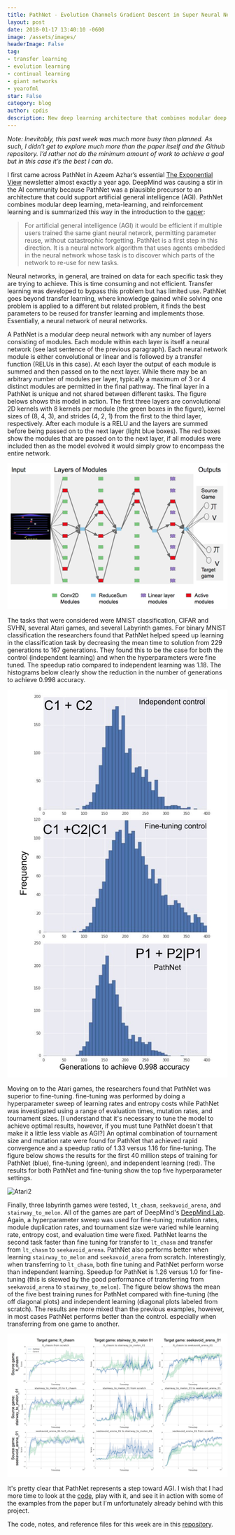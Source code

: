 ```yaml
---
title: PathNet - Evolution Channels Gradient Descent in Super Neural Networks
layout: post
date: 2018-01-17 13:40:10 -0600
image: /assets/images/
headerImage: False
tag:
- transfer learning
- evolution learning
- continual learning
- giant networks 
- yearofml
star: False
category: blog
author: cpdis
description: New deep learning architecture that combines modular deep learning, meta-learning, and reinforcement learning.
---
```


*Note: Inevitably, this past week was much more busy than planned. As such, I didn’t get to explore much more than the paper itself and the Github repository. I’d rather not do the minimum amount of work to achieve a goal but in this case it’s the best I can do.*

I first came across PathNet in Azeem Azhar’s essential [The Exponential View](https://www.getrevue.co/profile/azeem?utm_campaign=Issue&utm_content=forwarded&utm_medium=email&utm_source=Azeem+Azhar%3A+The+Exponential+View) newsletter almost exactly a year ago. DeepMind was causing a stir in the AI community because PathNet was a plausible precursor to an architecture that could support artificial general intelligence (AGI). PathNet combines modular deep learning, meta-learning, and reinforcement learning and is summarized this way in the introduction to the [paper](https://arxiv.org/abs/1701.08734):
> For artificial general intelligence (AGI) it would be efficient if multiple users trained the same giant neural network, permitting parameter reuse, without catastrophic forgetting. PathNet is a first step in this direction. It is a neural network algorithm that uses agents embedded in the neural network whose task is to discover which parts of the network to re-use for new tasks.  

Neural networks, in general, are trained on data for each specific task they are trying to achieve. This is time consuming and not efficient. Transfer learning was developed to bypass this problem but has limited use. PathNet goes beyond transfer learning, where knowledge gained while solving one problem is applied to a different but related problem, it finds the best parameters to be reused for transfer learning and implements those. Essentially, a neural network of neural networks. 

A PathNet is a modular deep neural network with any number of layers consisting of modules. Each module within each layer is itself a neural network (see last sentence of the previous paragraph). Each neural network module is either convolutional or linear and is followed by a transfer function (RELUs in this case). At each layer the output of each module is summed and then passed on to the next layer. While there may be an arbitrary number of modules per layer, typically a maximum of 3 or 4 distinct modules are permitted in the final pathway. The final layer in a PathNet is unique and not shared between different tasks. The figure belows shows this model in action. The first three layers are convolutional 2D kernels with 8 kernels per module (the green boxes in the figure), kernel sizes of (8, 4, 3), and strides (4, 2, 1) from the first to the third layer, respectively. After each module is a RELU and the layers are summed before being passed on to the next layer (light blue boxes). The red boxes show the modules that are passed on to the next layer, if all modules were included then as the model evolved it would simply grow to encompass the entire network.

![Atari](/assets/images/16-01-18/atari.jpeg)

The tasks that were considered were MNIST classification, CIFAR and SVHN, several Atari games, and several Labyrinth games. For binary MNIST classification the researchers found that PathNet helped speed up learning in the classification task by decreasing the mean time to solution from 229 generations to 167 generations. They found this to be the case for both the control (independent learning) and when the hyperparameters were fine tuned. The speedup ratio compared to independent learning was 1.18. The histograms below clearly show the reduction in the number of generations to achieve 0.998 accuracy. 

![MNIST](/assets/images/16-01-18/MNIST.jpeg)

Moving on to the Atari games, the researchers found that PathNet was superior to fine-tuning. fine-tuning was performed by doing a hyperparameter sweep of learning rates and entropy costs while PathNet was investigated using a range of evaluation times, mutation rates, and tournament sizes. [I understand that it's necessary to tune the model to achieve optimal results, however, if you must tune PathNet doesn't that make it a little less viable as AGI?] An optimal combination of tournament size and mutation rate were found for PathNet that achieved rapid convergence and a speedup ratio of 1.33 versus 1.16 for fine-tuning. The figure below shows the results for the first 40 million steps of training for PathNet (blue), fine-tuning (green), and independent learning (red). The results for both PathNet and fine-tuning show the top five hyperparameter settings.

![Atari2](/assets/images/Atari2/atari2.jpeg)

Finally, three labyrinth games were tested, `lt_chasm`, `seekavoid_arena`, and `stairway_to_melon`. All of the games are part of DeepMind's [DeepMind Lab](https://github.com/deepmind/lab). Again, a hyperparameter sweep was used for fine-tuning; mutation rates, module duplication rates, and tournament size were varied while learning rate, entropy cost, and evaluation time were fixed. PathNet learns the second task faster than fine tuning for transfer to `lt_chasm` and transfer from `lt_chasm` to `seekavoid_arena`. PathNet also performs better when learning `stairway_to_melon` and `seekavoid_arena` from scratch. Interestingly, when transferring to `lt_chasm`, both fine tuning and PathNet perform worse than independent learning. Speedup for PathNet is 1.26 versus 1.0 for fine-tuning (this is skewed by the good performance of transferring from `seekavoid_arena` to `stairway_to_melon`). The figure below shows the mean of the five best training runes for PathNet compared with fine-tuning (the off diagonal plots) and independent learning (diagonal plots labeled from scratch). The results are more mixed than the previous examples, however, in most cases PathNet performs better than the control. especially when transferring from one game to another. 

![Labyrinth](/assets/images/16-01-18/labyrinth.jpeg)

It's pretty clear that PathNet represents a step toward AGI. I wish that I had more time to look at the [code](https://github.com/jaesik817/pathnet), play with it, and see it in action with some of the examples from the paper but I'm unfortunately already behind with this project. 

The code, notes, and reference files for this week are in this [repository](https://github.com/cpdis/Experiments/tree/master/1_DeepMind_PathNet).

